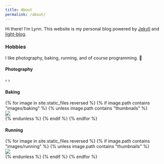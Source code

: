 ```yaml
---
title: About
permalink: /about/
---
```


Hi there! I'm Lynn. This website is my personal blog powered by [Jekyll](https://jekyllrb.com/) and [light-blog](https://github.com/lynn9388/light-blog).

### Hobbies

I like photography, baking, running, and of course programming. 🙂

#### Photography

<!-- Support for photo gallery https://github.com/blueimp/Gallery -->
<link rel="stylesheet" href="https://cdnjs.cloudflare.com/ajax/libs/blueimp-gallery/2.34.1/css/blueimp-gallery.min.css" integrity="sha256-naDjnon+nzJq+z5LGT5dfwVi+u7YLvkdWwaUsxAgMxE=" crossorigin="anonymous" />
<script src="https://cdnjs.cloudflare.com/ajax/libs/blueimp-gallery/2.34.1/js/blueimp-gallery.min.js" integrity="sha256-EcnKZNKRqT2zlkvfoLcGvm2fLPoXIltTuBL3buEbNsE=" crossorigin="anonymous"></script>

<div id="blueimp-gallery-carousel" class="blueimp-gallery blueimp-gallery-carousel my-3" style="color: white">
    <div class="slides"></div>
    <a class="prev">‹</a>
    <a class="next">›</a>
    <a class="play-pause"></a>
    <ol class="indicator"></ol>
</div>

<div id="photography-links" style="display: none;">
    {% for image in site.static_files reversed %}
        {% if image.path contains "images/photography" %}
            {% unless image.path contains "thumbnails" %}
                <a href="{{ image.path }}">
                    <img src="{{ site.baseurl }}/assets/images/photography/thumbnails/{{ image.name }}">
                </a>
            {% endunless %}
        {% endif %}
    {% endfor %}
</div>

<script>
    blueimp.Gallery(document.getElementById("photography-links").getElementsByTagName("a"), {
        container: '#blueimp-gallery-carousel',
        carousel: true
    })
</script>

#### Baking

<!-- Support for fancybox https://github.com/fancyapps/fancybox -->
<link rel="stylesheet" href="https://cdnjs.cloudflare.com/ajax/libs/fancybox/3.5.7/jquery.fancybox.min.css" integrity="sha256-Vzbj7sDDS/woiFS3uNKo8eIuni59rjyNGtXfstRzStA=" crossorigin="anonymous" />
<script src="https://cdnjs.cloudflare.com/ajax/libs/fancybox/3.5.7/jquery.fancybox.min.js" integrity="sha256-yt2kYMy0w8AbtF89WXb2P1rfjcP/HTHLT7097U8Y5b8=" crossorigin="anonymous"></script>

<div class="row mt-3">
    {% for image in site.static_files reversed %}
        {% if image.path contains "images/baking" %}
            {% unless image.path contains "thumbnails" %}
                <div class="col-3 col-sm-2 pb-3">
                    <a data-fancybox="baking-images" data-caption="{{ image.basename }}" href="{{ image.path }}" >
                        <img class="img-fluid img-thumbnail img-responsive" src="{{ site.baseurl }}/assets/images/baking/thumbnails/{{ image.name }}">
                    </a>
                </div>
            {% endunless %}
        {% endif %}
    {% endfor %}
</div>

#### Running

<div class="row mt-3">
    {% for image in site.static_files reversed %}
        {% if image.path contains "images/running" %}
            {% unless image.path contains "thumbnails" %}
                <div class="col-4 col-sm-3 pb-3">
                    <a data-fancybox="running-images" data-caption="{{ image.basename }}" href="{{ image.path }}" >
                        <img class="img-fluid img-thumbnail img-responsive" src="{{ site.baseurl }}/assets/images/running/thumbnails/{{ image.name }}">
                    </a>
                </div>
            {% endunless %}
        {% endif %}
    {% endfor %}
</div>

<script>
    $('[data-fancybox="baking-images"], [data-fancybox="running-images"]').fancybox({
        transitionEffect: "slide",

        // Support for retina displays.
        afterLoad : function(instance, current) {
            var pixelRatio = window.devicePixelRatio || 1;

            if ( pixelRatio > 1.5 ) {
                current.width  = current.width  / pixelRatio;
                current.height = current.height / pixelRatio;
            }
        }
    });
</script>
